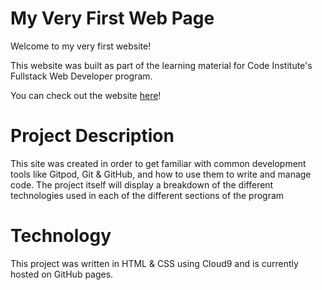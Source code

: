 # My Very First Web Page
Welcome to my very first website!

This website was built as part of the learning material for Code Institute's Fullstack Web Developer program.

You can check out the website [here](https://tizianocoppoli.github.io/gitpod-full-template/)!

# Project Description
This site was created in order to get familiar with common development tools like Gitpod, Git & GitHub, and how to use them to write and manage code. The project itself will display a breakdown of the different technologies used in each of the different sections of the program

# Technology
This project was written in HTML & CSS using Cloud9 and is currently hosted on GitHub pages.